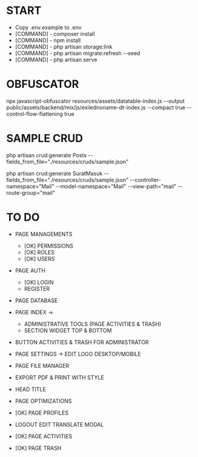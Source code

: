 # START
- Copy .env.example to .env
- [COMMAND] - composer install
- [COMMAND] - npm install
- [COMMAND] - php artisan storage:link
- [COMMAND] - php artisan migrate:refresh --seed
- [COMMAND] - php artisan serve

# OBFUSCATOR
npx javascript-obfuscator resources/assets/datatable-index.js --output public/assets/backend/mix/js/exilednoname-dt-index.js --compact true --control-flow-flattening true

# SAMPLE CRUD
php artisan crud:generate Posts --fields_from_file="./resources/cruds/sample.json"

php artisan crud:generate SuratMasuk --fields_from_file="./resources/cruds/sample.json" --controller-namespace="Mail" --model-namespace="Mail" --view-path="mail" --route-group="mail"

# TO DO
- PAGE MANAGEMENTS
    - [OK] PERMISSIONS
    - [OK] ROLES
    - [OK] USERS

- PAGE AUTH
    - [OK] LOGIN
    - REGISTER

- PAGE DATABASE


- PAGE INDEX ->
    - ADMINISTRATIVE TOOLS (PAGE ACTIVITIES & TRASH)
    - SECTION WIDGET TOP & BOTTOM
    
- BUTTON ACTIVITIES & TRASH FOR ADMINISTRATOR
- PAGE SETTINGS -> EDIT LOGO DESKTOP/MOBILE
- PAGE FILE MANAGER
- EXPORT PDF & PRINT WITH STYLE
- HEAD TITLE
- PAGE OPTIMIZATIONS

- [OK] PAGE PROFILES
- LOGOUT EDIT TRANSLATE MODAL

- [OK] PAGE ACTIVITIES
- [OK] PAGE TRASH

